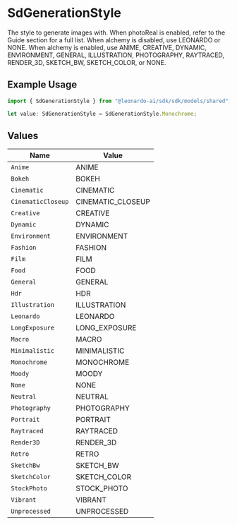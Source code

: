 # SdGenerationStyle

The style to generate images with. When photoReal is enabled, refer to the Guide section for a full list. When alchemy is disabled, use LEONARDO or NONE. When alchemy is enabled, use ANIME, CREATIVE, DYNAMIC, ENVIRONMENT, GENERAL, ILLUSTRATION, PHOTOGRAPHY, RAYTRACED, RENDER_3D, SKETCH_BW, SKETCH_COLOR, or NONE.

## Example Usage

```typescript
import { SdGenerationStyle } from "@leonardo-ai/sdk/sdk/models/shared";

let value: SdGenerationStyle = SdGenerationStyle.Monochrome;
```

## Values

| Name               | Value              |
| ------------------ | ------------------ |
| `Anime`            | ANIME              |
| `Bokeh`            | BOKEH              |
| `Cinematic`        | CINEMATIC          |
| `CinematicCloseup` | CINEMATIC_CLOSEUP  |
| `Creative`         | CREATIVE           |
| `Dynamic`          | DYNAMIC            |
| `Environment`      | ENVIRONMENT        |
| `Fashion`          | FASHION            |
| `Film`             | FILM               |
| `Food`             | FOOD               |
| `General`          | GENERAL            |
| `Hdr`              | HDR                |
| `Illustration`     | ILLUSTRATION       |
| `Leonardo`         | LEONARDO           |
| `LongExposure`     | LONG_EXPOSURE      |
| `Macro`            | MACRO              |
| `Minimalistic`     | MINIMALISTIC       |
| `Monochrome`       | MONOCHROME         |
| `Moody`            | MOODY              |
| `None`             | NONE               |
| `Neutral`          | NEUTRAL            |
| `Photography`      | PHOTOGRAPHY        |
| `Portrait`         | PORTRAIT           |
| `Raytraced`        | RAYTRACED          |
| `Render3D`         | RENDER_3D          |
| `Retro`            | RETRO              |
| `SketchBw`         | SKETCH_BW          |
| `SketchColor`      | SKETCH_COLOR       |
| `StockPhoto`       | STOCK_PHOTO        |
| `Vibrant`          | VIBRANT            |
| `Unprocessed`      | UNPROCESSED        |